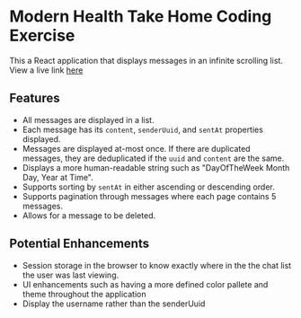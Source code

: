 # Modern Health Take Home Coding Exercise
This a React application that displays messages in an infinite scrolling list. View a live link [here](https://take-home-modern-health.stackblitz.io/)

## Features
- All messages are displayed in a list.
- Each message has its `content`, `senderUuid`, and `sentAt` properties displayed.
- Messages are displayed at-most once. If there are duplicated messages, they are deduplicated if the `uuid` and `content` are the same.
- Displays a more
human-readable string such as "DayOfTheWeek Month Day, Year at Time".
- Supports sorting by `sentAt` in either ascending or descending order.
- Supports pagination through messages where each page contains 5 messages. 
- Allows for a message to be deleted.

## Potential Enhancements
- Session storage in the browser to know exactly where in the the chat list the user was last viewing. 
- UI enhancements such as having a more defined color pallete and theme throughout the application
- Display the username rather than the senderUuid